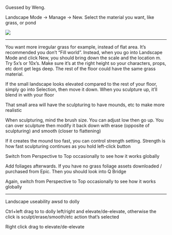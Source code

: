
Guessed by Weng.

Landscape Mode → Manage → New.
Select the material you want, like grass, or pond

![](https://i.imgur.com/r3cCaZL.png)

---



You want more irregular grass for example, instead of flat area. It’s recommended you don’t “Fill world”. Instead, when you go into Landscape Mode and click New, you should bring down the scale and the location m. Try 5x’s or 10x’s. Make sure it’s at the right height so your characters, props, etc dont get legs deep. The rest of the floor could have the same grass material.

If the small landscape looks elevated compared to the rest of your floor, simply go into Selection, then move it down. When you sculpture up, it’ll blend in with your floor

That small area will have the sculpturing to have mounds, etc to make more realistic

When sculpturing, mind the brush size. You can adjust low then go up. You can over sculpture then modify it back down with erase (opposite of sculpturing) and smooth (closer to flattening)

If it creates the mound too fast, you can control strength setting. Strength is how fast sculpturing continues as you hold left-click button

Switch from Perspective to Top occasionally to see how it works globally

Add foliages afterwards. If you have no grass foliage assets downloaded / purchased from Epic. Then you should look into Q Bridge

Again, switch from Perspective to Top occasionally to see how it works globally

---


Landscape useability
awsd to dolly

Ctrl+left drag to to dolly left/right and elevate/de-elevate, otherwise the click is sculpt/erase/smooth/etc action that’s selected

Right click drag to elevate/de-elevate
